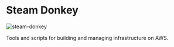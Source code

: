 # Steam Donkey

![steam-donkey]

Tools and scripts for building and managing infrastructure on AWS.

[steam-donkey]: https://upload.wikimedia.org/wikipedia/commons/f/fe/Dolbeer-patent-1.jpg "Steam Donkey"
